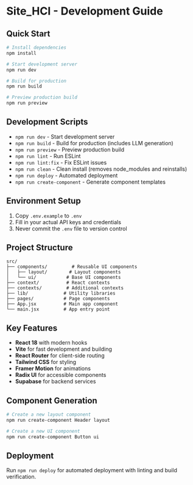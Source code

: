 # Site_HCI - Development Guide

## Quick Start

```bash
# Install dependencies
npm install

# Start development server
npm run dev

# Build for production
npm run build

# Preview production build
npm run preview
```

## Development Scripts

- `npm run dev` - Start development server
- `npm run build` - Build for production (includes LLM generation)
- `npm run preview` - Preview production build
- `npm run lint` - Run ESLint
- `npm run lint:fix` - Fix ESLint issues
- `npm run clean` - Clean install (removes node_modules and reinstalls)
- `npm run deploy` - Automated deployment
- `npm run create-component` - Generate component templates

## Environment Setup

1. Copy `.env.example` to `.env`
2. Fill in your actual API keys and credentials
3. Never commit the `.env` file to version control

## Project Structure

```
src/
├── components/         # Reusable UI components
│   ├── layout/        # Layout components
│   └── ui/           # Base UI components
├── context/          # React contexts
├── contexts/         # Additional contexts
├── lib/             # Utility libraries
├── pages/           # Page components
├── App.jsx          # Main app component
└── main.jsx         # App entry point
```

## Key Features

- **React 18** with modern hooks
- **Vite** for fast development and building
- **React Router** for client-side routing
- **Tailwind CSS** for styling
- **Framer Motion** for animations
- **Radix UI** for accessible components
- **Supabase** for backend services

## Component Generation

```bash
# Create a new layout component
npm run create-component Header layout

# Create a new UI component
npm run create-component Button ui
```

## Deployment

Run `npm run deploy` for automated deployment with linting and build verification.